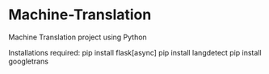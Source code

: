 # Machine-Translation
Machine Translation project using Python

Installations required:
pip install flask[async]
pip install langdetect
pip install googletrans

